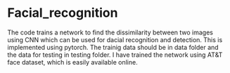 # Facial_recognition
The code trains a network to find the dissimilarity between two images using CNN which can be used for dacial recognition and detection. This is implemented using pytorch. 
The trainig data should be in data folder and the data for testing in testing folder. I have trained the network using AT&T face dataset, which is easily available online. 
